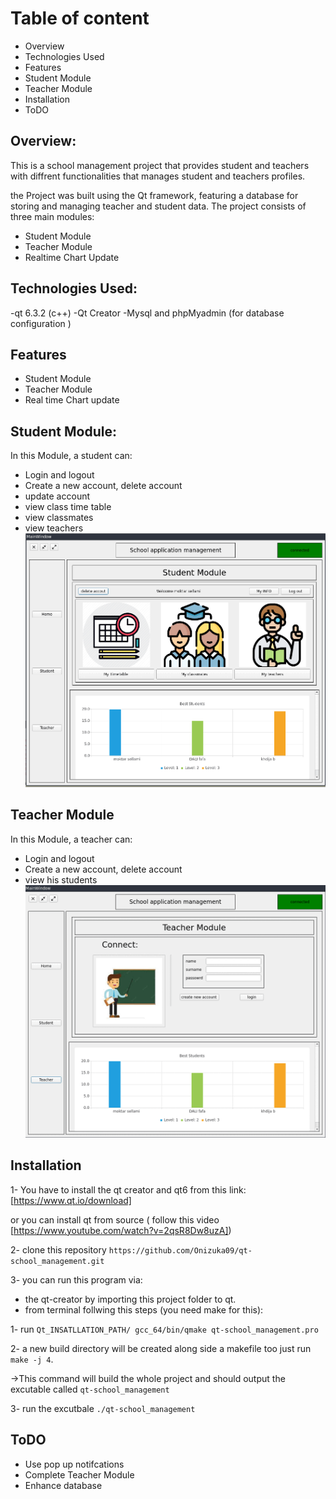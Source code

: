 # Table of content
- Overview
- Technologies Used
- Features
- Student Module
- Teacher Module  
- Installation
- ToDO

## Overview:
This is a school management project that provides student and teachers with diffrent functionalities that manages student and teachers profiles.

the Project was built using the Qt framework, featuring a database for storing and managing teacher and student data. The project consists of three main modules:
- Student Module
- Teacher Module
- Realtime Chart Update 

## Technologies Used: 
-qt 6.3.2  (c++) 
-Qt Creator 
-Mysql and phpMyadmin (for database configuration )   

## Features
- Student Module
- Teacher Module
- Real time Chart update 

## Student Module:
In this Module, a student can: 
- Login and logout 
- Create a new account, delete account
- update account  
- view class time table
- view classmates
- view teachers 
![App Screenshot](app_pictures/studentModuleGIF.gif)

## Teacher Module 
In this Module, a teacher can: 
- Login and logout 
- Create a new account, delete account 
- view his students 
![App Screenshot](app_pictures/TeacherModuleGIF.gif)

## Installation
 
1- You have to install the qt creator and qt6 from this link: [https://www.qt.io/download]

or you can install qt from source ( follow this video [https://www.youtube.com/watch?v=2qsR8Dw8uzA])

2- clone this repository 
`https://github.com/Onizuka09/qt-school_management.git `

3- you can run this program via:

- the qt-creator by importing this project folder to qt. 
- from terminal follwing this steps (you need make for this):  

1- run  `Qt_INSATLLATION_PATH/ gcc_64/bin/qmake qt-school_management.pro` 

2- a new build directory will be created along side a makefile too 
just run `make -j 4`.

->This command will build the whole project and should output the excutable called `qt-school_management`

3- run the excutbale `./qt-school_management`     

## ToDO 
- Use pop up notifcations
- Complete Teacher Module 
- Enhance database 

